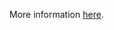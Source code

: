 More information [here](https://docs.bridgecrew.io/docs/ensure-transfer-server-is-not-exposed-publicly).
